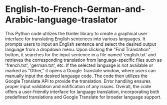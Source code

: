 # English-to-French-German-and-Arabic-language-traslator

This Python code utilizes the tkinter library to create a graphical user interface for translating English sentences into various languages. It prompts users to input an English sentence and select the desired output language from a dropdown menu. Upon clicking the "Find Translation" button, it searches for the input sentence in a file named 'english.txt' and retrieves the corresponding translation from language-specific files such as 'french.txt', 'german.txt', etc. If the selected language is not available or marked as "Other," it opens a Google Translate window, where users can manually input the desired language code. The code then utilizes the Google Translate API to provide the translation. Error handling ensures proper input validation and notification of any issues. Overall, the code offers a user-friendly interface for language translation, incorporating both predefined translations and Google Translate for broader language support.




